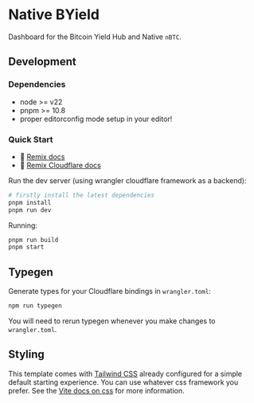 <!-- markdownlint-disable MD013 -->

# Native BYield

Dashboard for the Bitcoin Yield Hub and Native `nBTC`.

## Development

### Dependencies

- node >= v22
- pnpm >= 10.8
- proper editorconfig mode setup in your editor!

### Quick Start

- 📖 [Remix docs](https://remix.run/docs)
- 📖 [Remix Cloudflare docs](https://remix.run/guides/vite#cloudflare)

Run the dev server (using wrangler cloudflare framework as a backend):

```sh
# firstly install the latest dependencies
pnpm install
pnpm run dev
```

Running:

```sh
pnpm run build
pnpm start
```

## Typegen

Generate types for your Cloudflare bindings in `wrangler.toml`:

```sh
npm run typegen
```

You will need to rerun typegen whenever you make changes to `wrangler.toml`.

## Styling

This template comes with [Tailwind CSS](https://tailwindcss.com/) already configured for a simple default starting experience. You can use whatever css framework you prefer. See the [Vite docs on css](https://vitejs.dev/guide/features.html#css) for more information.
